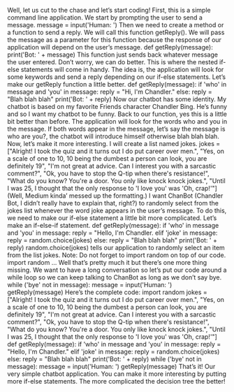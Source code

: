 Well, let us cut to the chase and let’s start coding!
First, this is a simple command line application. We start by prompting the user to send a message.
message = input('Human: ')
Then we need to create a method or a function to send a reply. We will call this function getReply(). We will pass the message as a parameter for this function because the response of our application will depend on the user’s message.
def getReply(message):
    print('Bot: ' + message)
This function just sends back whatever message the user entered. Don’t worry, we can do better. This is where the nested if-else statements will come in handy. The idea is, the application will look for some keywords and send a reply depending on our if-else statements. Let’s make our getReply function a little better.
def getReply(message):
    if 'who' in message and 'you' in message:
        reply = "Hi, I'm Chandler."
    else:
        reply = "Blah blah blah"
    print('Bot: ' + reply)
Now our chatbot has some identity. My chatbot is based on my favorite Friends character Chandler Bing. He’s funny and so I want my chatbot to be funny. Back to our function, yes this is a little bit better than before. The application will look for the words who and you in the message. If both words appear in the message, let’s say the message is who are you?, the chatbot will introduce himself otherwise blah blah blah. Now, let’s make it more interesting.
I will create a list named jokes.
jokes = ["Alright! I took the quiz and it turns out I do put career over men.",
         "Yes, on a scale of one to 10, 10 being the dumbest a person can look, you are definitely 19",
         "I'm not great at advice. Can I interest you with a sarcastic comment?",
         "Ok, you have to stop the Q-tip when there's resistance!",
         "What do you know? You're a door. You only like knock knock jokes.",
         "Until I was 25, I thought that the only response to 'I love you' was 'Oh, crap!'"]
(Well, Medium kinda’ messed up the formatting.)
I want ChanBot (Chandler Bot, I didn’t really have to explain that, right?) to randomly select from the jokes list whenever the word joke appears in the user’s message. To do this, we need to make our if-else statement a little bit more complicated. Let’s make an if-else-if statement.
def getReply(message):
    if 'who' in message and 'you' in message:
        reply = "Hello, I'm Chandler.
    elif 'joke' in message:
        reply = random.choice(jokes)
    else:
        reply = "Blah blah blah"
    print('Bot: ' + reply)
random.choice(jokes) tells our application to randomly select an item from the list jokes.
Note: Do not forget to import random on top of our code.
import random
...
Well that’s pretty much it but there’s one more thing missing. We want to have a long conversation so let’s put our code around a while loop so we can keep talking to ChanBot as long as we don’t say bye.
while ('bye' not in message):
    message = input('Human: ')
    getReply(message)
Here’s the complete code:
import random
jokes = ["Alright! I took the quiz and it turns out I do put career over men.",
         "Yes, on a scale of one to 10, 10 being the dumbest a person can look, you are definitely 19",
         "I'm not great at advice. Can I interest you with a sarcastic comment?",
         "Ok, you have to stop the Q-tip when there's resistance!",
         "What do you know? You're a door. You only like knock knock jokes.",
         "Until I was 25, I thought that the only response to 'I love you' was 'Oh, crap!'"]
def getReply(message):
    if 'who' in message and 'you' in message:
        reply = "Hello, I'm Chandler."
    elif 'joke' in message:
        reply = random.choice(jokes)
    else:
        reply = "Blah blah blah"
    print('Bot: ' + reply)
while ('bye' not in message):
    message = input('Human: ')
    getReply(message)
That’s it! Our very simple chatbot application. You can make it more interesting by putting more if-else statements. The more complicated the decision tree the better!
